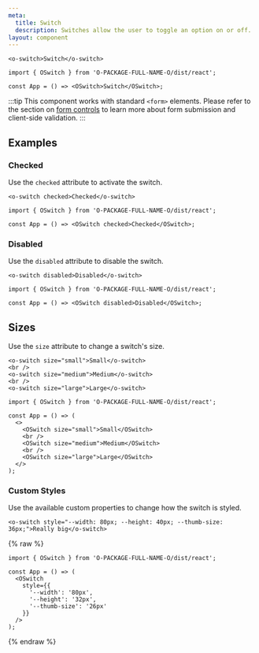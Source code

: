 ```yaml
---
meta:
  title: Switch
  description: Switches allow the user to toggle an option on or off.
layout: component
---
```


```html:preview
<o-switch>Switch</o-switch>
```

```jsx:react
import { OSwitch } from 'O-PACKAGE-FULL-NAME-O/dist/react';

const App = () => <OSwitch>Switch</OSwitch>;
```

:::tip
This component works with standard `<form>` elements. Please refer to the section on [form controls](/getting-started/form-controls) to learn more about form submission and client-side validation.
:::

## Examples

### Checked

Use the `checked` attribute to activate the switch.

```html:preview
<o-switch checked>Checked</o-switch>
```

```jsx:react
import { OSwitch } from 'O-PACKAGE-FULL-NAME-O/dist/react';

const App = () => <OSwitch checked>Checked</OSwitch>;
```

### Disabled

Use the `disabled` attribute to disable the switch.

```html:preview
<o-switch disabled>Disabled</o-switch>
```

```jsx:react
import { OSwitch } from 'O-PACKAGE-FULL-NAME-O/dist/react';

const App = () => <OSwitch disabled>Disabled</OSwitch>;
```

## Sizes

Use the `size` attribute to change a switch's size.

```html:preview
<o-switch size="small">Small</o-switch>
<br />
<o-switch size="medium">Medium</o-switch>
<br />
<o-switch size="large">Large</o-switch>
```

```jsx:react
import { OSwitch } from 'O-PACKAGE-FULL-NAME-O/dist/react';

const App = () => (
  <>
    <OSwitch size="small">Small</OSwitch>
    <br />
    <OSwitch size="medium">Medium</OSwitch>
    <br />
    <OSwitch size="large">Large</OSwitch>
  </>
);
```

### Custom Styles

Use the available custom properties to change how the switch is styled.

```html:preview
<o-switch style="--width: 80px; --height: 40px; --thumb-size: 36px;">Really big</o-switch>
```

{% raw %}

```jsx:react
import { OSwitch } from 'O-PACKAGE-FULL-NAME-O/dist/react';

const App = () => (
  <OSwitch
    style={{
      '--width': '80px',
      '--height': '32px',
      '--thumb-size': '26px'
    }}
  />
);
```

{% endraw %}
